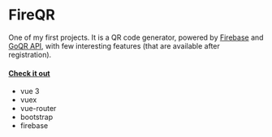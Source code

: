 # FireQR

One of my first projects. It is a QR code generator, powered by [Firebase](https://firebase.google.com/) and [GoQR API](https://goqr.me/api/), with few interesting features (that are available after registration).

#### [Check it out](https://fireqr-generator.web.app/)

- vue 3
- vuex
- vue-router
- bootstrap
- firebase
